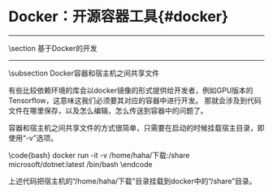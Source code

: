 Docker：开源容器工具{#docker}
==========================

<hr>
\section 基于Docker的开发

<hr>
\subsection Docker容器和宿主机之间共享文件

有些比较依赖环境的库会以docker镜像的形式提供给开发者，例如GPU版本的Tensorflow，这意味这我们必须要其对应的容器中进行开发。
那就会涉及到代码文件在哪里保存，以及怎么编辑，怎么传送到容器中的问题了。

容器和宿主机之间共享文件的方式很简单，只需要在启动的时候挂载宿主目录，即使用“-v”选项。

\code{bash}
docker run -it -v /home/haha/下载:/share microsoft/dotnet:latest /bin/bash
\endcode

上述代码把宿主机的“/home/haha/下载”目录挂载到docker中的“/share”目录。